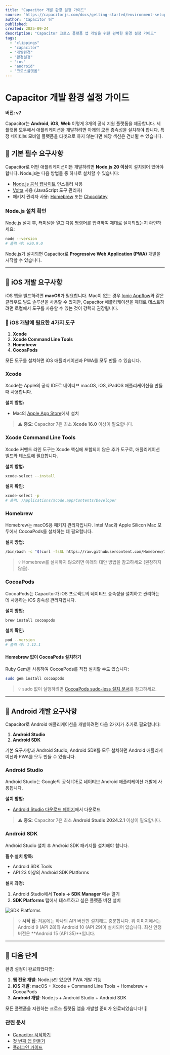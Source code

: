 ```yaml
---
title: "Capacitor 개발 환경 설정 가이드"
source: "https://capacitorjs.com/docs/getting-started/environment-setup"
author: "Capacitor 팀"
published: 
created: 2025-09-24
description: "Capacitor 크로스 플랫폼 앱 개발을 위한 완벽한 환경 설정 가이드"
tags:
  - "clippings"
  - "capacitor"
  - "개발환경"
  - "환경설정"
  - "ios"
  - "android"
  - "크로스플랫폼"
---
```


# Capacitor 개발 환경 설정 가이드
**버전: v7**

Capacitor는 **Android**, **iOS**, **Web** 이렇게 3개의 공식 지원 플랫폼을 제공합니다. 세 플랫폼 모두에서 애플리케이션을 개발하려면 아래의 모든 종속성을 설치해야 합니다. 특정 네이티브 모바일 플랫폼을 타겟으로 하지 않는다면 해당 섹션은 건너뛸 수 있습니다.

## 🔧 기본 필수 요구사항

Capacitor로 어떤 애플리케이션이든 개발하려면 **Node.js 20 이상**이 설치되어 있어야 합니다. Node.js는 다음 방법들 중 하나로 설치할 수 있습니다:

- [Node.js 공식 웹사이트](https://nodejs.org/) 인스톨러 사용
- [Volta](https://volta.sh/) 사용 (JavaScript 도구 관리자)
- 패키지 관리자 사용: [Homebrew](https://brew.sh/) 또는 [Chocolatey](https://chocolatey.org/)

### Node.js 설치 확인

Node.js 설치 후, 터미널을 열고 다음 명령어를 입력하여 제대로 설치되었는지 확인하세요:

```bash
node --version
# 출력 예: v20.9.0
```

Node.js가 설치되면 Capacitor로 **Progressive Web Application (PWA)** 개발을 시작할 수 있습니다.

---

## 📱 iOS 개발 요구사항

iOS 앱을 빌드하려면 **macOS**가 필요합니다. Mac이 없는 경우 [Ionic Appflow](http://ionicframework.com/appflow)와 같은 클라우드 빌드 솔루션을 사용할 수 있지만, Capacitor 애플리케이션을 제대로 테스트하려면 로컬에서 도구를 사용할 수 있는 것이 강력히 권장됩니다.

### 🍎 iOS 개발에 필요한 4가지 도구

1. **Xcode**
2. **Xcode Command Line Tools**
3. **Homebrew**
4. **CocoaPods**

모든 도구를 설치하면 iOS 애플리케이션과 PWA를 모두 만들 수 있습니다.

### Xcode

Xcode는 Apple의 공식 IDE로 네이티브 macOS, iOS, iPadOS 애플리케이션을 만들 때 사용합니다. 

**설치 방법:**
- Mac의 [Apple App Store](https://apps.apple.com/us/app/xcode/id497799835?mt=12)에서 설치

> ⚠️ **중요**: Capacitor 7은 최소 **Xcode 16.0** 이상이 필요합니다.

### Xcode Command Line Tools

Xcode 커맨드 라인 도구는 Xcode 핵심에 포함되지 않은 추가 도구로, 애플리케이션 빌드와 테스트에 필요합니다.

**설치 방법:**
```bash
xcode-select --install
```

**설치 확인:**
```bash
xcode-select -p
# 출력: /Applications/Xcode.app/Contents/Developer
```

### Homebrew

Homebrew는 macOS용 패키지 관리자입니다. Intel Mac과 Apple Silicon Mac 모두에서 CocoaPods를 설치하는 데 필요합니다.

**설치 방법:**
```bash
/bin/bash -c "$(curl -fsSL https://raw.githubusercontent.com/Homebrew/install/HEAD/install.sh)"
```

> 💡 Homebrew를 설치하지 않으려면 아래의 대안 방법을 참고하세요 (권장하지 않음).

### CocoaPods

CocoaPods는 Capacitor가 iOS 프로젝트의 네이티브 종속성을 설치하고 관리하는 데 사용하는 iOS 종속성 관리자입니다.

**설치 방법:**
```bash
brew install cocoapods
```

**설치 확인:**
```bash
pod --version
# 출력 예: 1.12.1
```

#### Homebrew 없이 CocoaPods 설치하기

Ruby Gem을 사용하여 CocoaPods를 직접 설치할 수도 있습니다:

```bash
sudo gem install cocoapods
```

> 💡 sudo 없이 실행하려면 [CocoaPods sudo-less 설치 문서](https://guides.cocoapods.org/using/getting-started.html#sudo-less-installation)를 참고하세요.

---

## 🤖 Android 개발 요구사항

Capacitor로 Android 애플리케이션을 개발하려면 다음 2가지가 추가로 필요합니다:

1. **Android Studio**
2. **Android SDK**

기본 요구사항과 Android Studio, Android SDK를 모두 설치하면 Android 애플리케이션과 PWA를 모두 만들 수 있습니다.

### Android Studio

Android Studio는 Google의 공식 IDE로 네이티브 Android 애플리케이션 개발에 사용됩니다.

**설치 방법:**
- [Android Studio 다운로드 페이지](https://developer.android.com/studio)에서 다운로드

> ⚠️ **중요**: Capacitor 7은 최소 **Android Studio 2024.2.1** 이상이 필요합니다.

### Android SDK

Android Studio 설치 후 Android SDK 패키지를 설치해야 합니다.

**필수 설치 항목:**
- Android SDK Tools
- API 23 이상의 Android SDK Platforms

**설치 과정:**

1. Android Studio에서 **Tools → SDK Manager** 메뉴 열기
2. **SDK Platforms** 탭에서 테스트하고 싶은 플랫폼 버전 설치

![SDK Platforms](https://capacitorjs.com/docs/assets/images/sdk-platforms-73ec4b5bd3b71287e102621393e95d02.png)

> 💡 **시작 팁**: 처음에는 하나의 API 버전만 설치해도 충분합니다. 위 이미지에서는 Android 9 (API 28)와 Android 10 (API 29)이 설치되어 있습니다. 최신 안정 버전은 **Android 15 (API 35)**입니다.

---

## 🎯 다음 단계

환경 설정이 완료되었다면:

1. **웹 전용 개발**: Node.js만 있으면 PWA 개발 가능
2. **iOS 개발**: macOS + Xcode + Command Line Tools + Homebrew + CocoaPods
3. **Android 개발**: Node.js + Android Studio + Android SDK

모든 플랫폼을 지원하는 크로스 플랫폼 앱을 개발할 준비가 완료되었습니다! 🚀

### 관련 문서
- [Capacitor 시작하기](https://capacitorjs.com/docs/getting-started)
- [첫 번째 앱 만들기](https://capacitorjs.com/docs/getting-started/with-ionic)
- [플러그인 가이드](https://capacitorjs.com/docs/plugins)